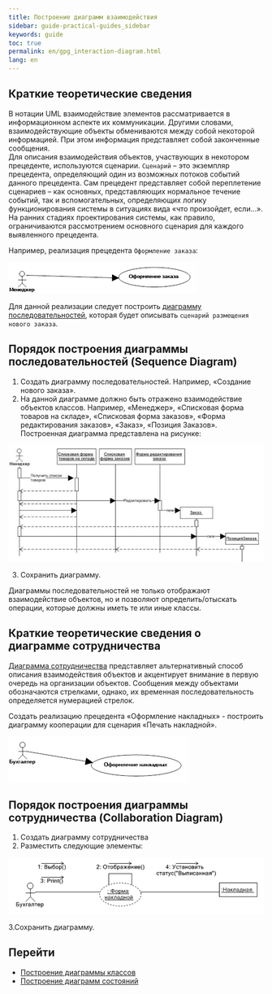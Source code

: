 ```yaml
---
title: Построение диаграмм взаимодействия
sidebar: guide-practical-guides_sidebar
keywords: guide
toc: true
permalink: en/gpg_interaction-diagram.html
lang: en
---
```


## Краткие теоретические сведения

В нотации UML взаимодействие элементов рассматривается в информационном аспекте их коммуникации. Другими словами, взаимодействующие объекты обмениваются между собой некоторой информацией. При этом информация представляет собой законченные сообщения.  
Для описания взаимодействия объектов, участвующих в некотором прецеденте, используются сценарии. `Сценарий` – это экземпляр прецедента, определяющий один из возможных потоков событий данного прецедента. Сам прецедент представляет собой переплетение сценариев – как основных, представляющих нормальное течение событий, так и вспомогательных, определяющих логику функционирования системы в ситуациях вида «что произойдет, если…». На ранних стадиях проектирования системы, как правило, ограничиваются рассмотрением основного сценария для каждого выявленного прецедента.

Например, реализация прецедента `Оформление заказа`:

![](/images/pages/guides/flexberry-designer/precedent.png)
 
Для данной реализации следует построить [диаграмму последовательностей](fd_sequence-diagram.html), которая будет описывать `сценарий размещения нового заказа`.

## Порядок построения диаграммы последовательностей (Sequence Diagram)

1.	Создать диаграмму последовательностей. Например, «Создание нового заказа».
2.	На данной диаграмме должно быть отражено взаимодействие объектов классов. Например, «Менеджер», «Списковая форма товаров на складе», «Списковая форма заказов», «Форма редактирования заказов», «Заказ», «Позиция Заказов». Построенная диаграмма представлена на рисунке:

![](/images/pages/guides/flexberry-designer/sequence-diagram.jpg)
 
3.	Сохранить диаграмму.

Диаграммы последовательностей не только отображают взаимодействие объектов, но и позволяют определить/отыскать операции, которые должны иметь те или иные классы.

## Краткие теоретические сведения о диаграмме сотрудничества

[Диаграмма сотрудничества](fd_collaboration-diagram.html) представляет альтернативный способ описания взаимодействия объектов и акцентирует внимание в первую очередь на организации объектов. Сообщения между объектами обозначаются стрелками, однако, их временная последовательность определяется нумерацией стрелок.

Создать реализацию прецедента «Оформление накладных» - построить диаграмму кооперации для сценария «Печать накладной».

![](/images/pages/guides/flexberry-designer/precedent1.png)
 
## Порядок построения диаграммы сотрудничества (Collaboration Diagram)

1.	Создать диаграмму сотрудничества
2.	Разместить следующие элементы:

![](/images/pages/guides/flexberry-designer/collaboration-diagram.png)
 
3.Сохранить диаграмму.

## Перейти

* <i class="fa fa-arrow-left" aria-hidden="true"></i> [Построение диаграммы классов](gpg_class-diagram.html)
* [Построение диаграмм состояний](gpg_statechart-diagram.html) <i class="fa fa-arrow-right" aria-hidden="true"></i>
